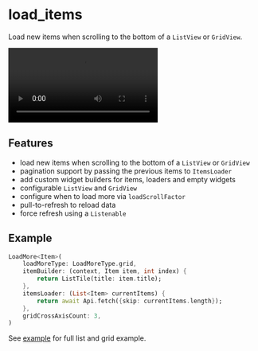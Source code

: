 # load_items

Load new items when scrolling to the bottom of a `ListView` or `GridView`.

![screencast](https://user-images.githubusercontent.com/1562523/129325662-7aa946ab-32a4-4237-8442-cc980fe480e2.mp4)

## Features

* load new items when scrolling to the bottom of a `ListView` or `GridView`
* pagination support by passing the previous items to `ItemsLoader`
* add custom widget builders for items, loaders and empty widgets
* configurable `ListView` and `GridView`
* configure when to load more via `loadScrollFactor`
* pull-to-refresh to reload data
* force refresh using a `Listenable`

## Example

```dart
LoadMore<Item>(
	loadMoreType: LoadMoreType.grid,
	itemBuilder: (context, Item item, int index) {
		return ListTile(title: item.title);
	},
	itemsLoader: (List<Item> currentItems) {
		return await Api.fetch({skip: currentItems.length});
	},
	gridCrossAxisCount: 3,
)
```

See [example](./example) for full list and grid example.

